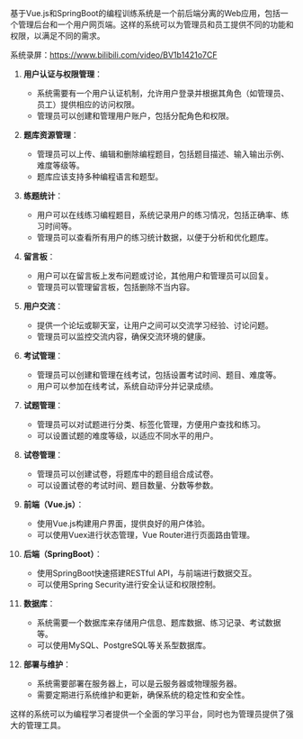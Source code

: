 ﻿基于Vue.js和SpringBoot的编程训练系统是一个前后端分离的Web应用，包括一个管理后台和一个用户网页端。这样的系统可以为管理员和员工提供不同的功能和权限，以满足不同的需求。

系统录屏：https://www.bilibili.com/video/BV1b1421o7CF

1. **用户认证与权限管理**：
   - 系统需要有一个用户认证机制，允许用户登录并根据其角色（如管理员、员工）提供相应的访问权限。
   - 管理员可以创建和管理用户账户，包括分配角色和权限。

2. **题库资源管理**：
   - 管理员可以上传、编辑和删除编程题目，包括题目描述、输入输出示例、难度等级等。
   - 题库应该支持多种编程语言和题型。

3. **练题统计**：
   - 用户可以在线练习编程题目，系统记录用户的练习情况，包括正确率、练习时间等。
   - 管理员可以查看所有用户的练习统计数据，以便于分析和优化题库。

4. **留言板**：
   - 用户可以在留言板上发布问题或讨论，其他用户和管理员可以回复。
   - 管理员可以管理留言板，包括删除不当内容。

5. **用户交流**：
   - 提供一个论坛或聊天室，让用户之间可以交流学习经验、讨论问题。
   - 管理员可以监控交流内容，确保交流环境的健康。

6. **考试管理**：
   - 管理员可以创建和管理在线考试，包括设置考试时间、题目、难度等。
   - 用户可以参加在线考试，系统自动评分并记录成绩。

7. **试题管理**：
   - 管理员可以对试题进行分类、标签化管理，方便用户查找和练习。
   - 可以设置试题的难度等级，以适应不同水平的用户。

8. **试卷管理**：
   - 管理员可以创建试卷，将题库中的题目组合成试卷。
   - 可以设置试卷的考试时间、题目数量、分数等参数。

9. **前端（Vue.js）**：
   - 使用Vue.js构建用户界面，提供良好的用户体验。
   - 可以使用Vuex进行状态管理，Vue Router进行页面路由管理。

10. **后端（SpringBoot）**：
    - 使用SpringBoot快速搭建RESTful API，与前端进行数据交互。
    - 可以使用Spring Security进行安全认证和权限控制。

11. **数据库**：
    - 系统需要一个数据库来存储用户信息、题库数据、练习记录、考试数据等。
    - 可以使用MySQL、PostgreSQL等关系型数据库。

12. **部署与维护**：
    - 系统需要部署在服务器上，可以是云服务器或物理服务器。
    - 需要定期进行系统维护和更新，确保系统的稳定性和安全性。

这样的系统可以为编程学习者提供一个全面的学习平台，同时也为管理员提供了强大的管理工具。